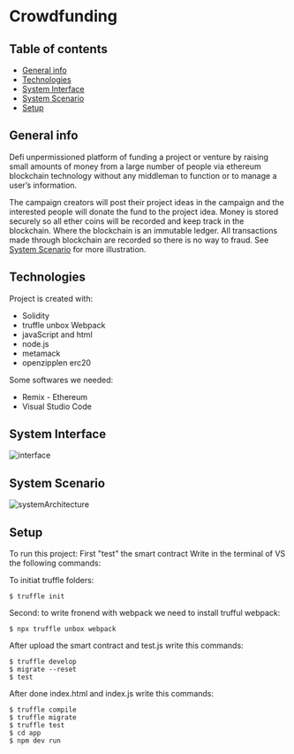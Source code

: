 # Crowdfunding 

## Table of contents
* [General info](#general-info)
* [Technologies](#technologies)
* [System Interface](#system-interface)
* [System Scenario](#System-Scenario)
* [Setup](#setup)

## General info
Defi unpermissioned platform of funding a project or venture by raising small amounts of money from a large number of people via ethereum blockchain technology without any middleman to function or to manage a user’s information.

The campaign creators will post their project ideas in the campaign and the interested people will donate the fund to the project idea. Money is stored securely so all ether coins will be recorded and keep track in the blockchain. Where the blockchain is an immutable ledger. All transactions made through blockchain are recorded so there is no way to fraud. See  [System Scenario](#System-Scenario) for more illustration.
	
## Technologies
Project is created with:
* Solidity 
* truffle unbox Webpack
* javaScript and html
* node.js
* metamack
* openzipplen erc20

Some softwares we needed:
* Remix - Ethereum
* Visual Studio Code

## System Interface
![interface](https://user-images.githubusercontent.com/46450491/115473031-a2a28300-a243-11eb-8e31-c0bf99a0d42f.jpg)



## System Scenario
![systemArchitecture](https://user-images.githubusercontent.com/46450491/115472707-14c69800-a243-11eb-8289-f3a833f263fa.png)

	
## Setup
To run this project:
First "test" the smart contract
Write in the terminal of VS the following commands:

To initiat truffle folders:
```
$ truffle init
```
Second: to write fronend with webpack we need to install trufful webpack:
```
$ npx truffle unbox webpack
```
After upload the smart contract and test.js write this commands:
```
$ truffle develop
$ migrate --reset
$ test
```
After done index.html and index.js write this commands:
```
$ truffle compile
$ truffle migrate
$ truffle test
$ cd app
$ npm dev run 
```
